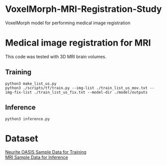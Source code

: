 # VoxelMorph-MRI-Registration-Study
VoxelMorph model for performing medical image registration

# Medical image registration for MRI
This code was tested with 3D MRI brain volumes.

## Training

```
python3 make_list_us.py
python3 ./scripts/tf/train.py --img-list ./train_list_us_mov.txt --img-fix-list ./train_list_us_fix.txt --model-dir ./model/outputs
```

## Inference

```
python3 inference.py
```

# Dataset
[Neurite OASIS Sample Data for Training](https://github.com/adalca/medical-datasets/blob/master/neurite-oasis.md)<br/>
[MRI Sample Data for Inference](https://surfer.nmr.mgh.harvard.edu/pub/data/voxelmorph/tutorial_data.tar.gz)
